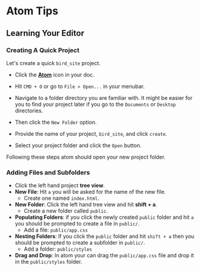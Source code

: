 # Atom Tips
## Learning Your Editor


### Creating A Quick Project

Let's create a quick `bird_site` project.

  * Click the [**Atom**](atom://atom) icon in your doc.
  * Hit `CMD + O` or go to `File > Open...` in your menubar.
  * Navigate to a folder directory you are familiar with. It might be easier for you to find your project later if you go to the `Documents` or `Desktop` directories.

  * Then click the `New Folder` option.
  * Provide the name of your project, `bird_site`, and click `create`.
  * Select your project folder and click the `Open` button.


Following these steps atom should open your new project folder.

### Adding Files and Subfolders

* Click the left hand project **tree view**.
* **New File**: Hit `a` you will be asked for the name of the new file.
  * Create one named `index.html`.
* **New Folder**: Click the left hand tree view and hit **shift + a**.
  * Create a new folder called `public`.
* **Populating Folders**: if you click the newly created `public` folder and hit `a` you should be prompted to create a file in `public/`.
  * Add a file: `public/app.css`
* **Nesting Folders**: If you click the `public` folder and hit `shift + a` then you should be prompted to create a subfolder in `public/`.
  * Add a folder: `public/styles`
* **Drag and Drop**: In atom your can drag the `public/app.css` file and drop it in the `public/styles` folder.
